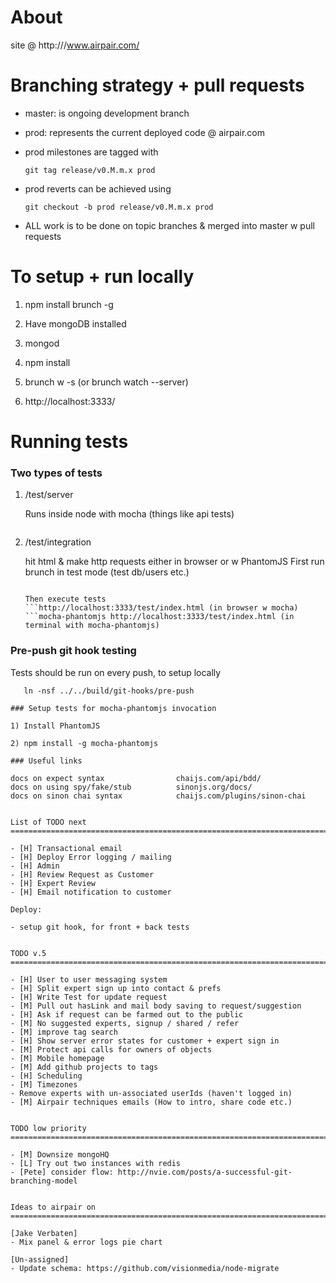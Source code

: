 About
===============================================================================

site @ http:///www.airpair.com/


Branching strategy + pull requests
===============================================================================

- master: is ongoing development branch

- prod: represents the current deployed code @ airpair.com

- prod milestones are tagged with

    `git tag release/v0.M.m.x prod`

- prod reverts can be achieved using

    `git checkout -b prod release/v0.M.m.x prod`

- ALL work is to be done on topic branches & merged into master w pull requests


To setup + run locally
===============================================================================

1)   npm install brunch -g

2)   Have mongoDB installed

3)   mongod

4)   npm install

5)   brunch w -s      (or  brunch watch --server)

6)   http://localhost:3333/



Running tests
===============================================================================

### Two types of tests

1) /test/server

   Runs inside node with mocha (things like api tests)

   ```mocha test/server/all.coffee

2) /test/integration

   hit html & make http requests either in browser or w PhantomJS
   First run brunch in test mode (test db/users etc.)

   ```brunch w -s -c config-test

   Then execute tests
   ```http://localhost:3333/test/index.html (in browser w mocha)
   ```mocha-phantomjs http://localhost:3333/test/index.html (in terminal with mocha-phantomjs)

### Pre-push git hook testing

Tests should be run on every push, to setup locally

  ```cd .git/hooks
     ln -nsf ../../build/git-hooks/pre-push

### Setup tests for mocha-phantomjs invocation

1) Install PhantomJS

2) npm install -g mocha-phantomjs

### Useful links

docs on expect syntax                chaijs.com/api/bdd/
docs on using spy/fake/stub          sinonjs.org/docs/
docs on sinon chai syntax            chaijs.com/plugins/sinon-chai


List of TODO next
===============================================================================

- [H] Transactional email
- [H] Deploy Error logging / mailing
- [H] Admin
  - [H] Review Request as Customer
- [H] Expert Review
  - [H] Email notification to customer

Deploy:

- setup git hook, for front + back tests


TODO v.5
===============================================================================

- [H] User to user messaging system
- [H] Split expert sign up into contact & prefs
- [H] Write Test for update request
- [M] Pull out hasLink and mail body saving to request/suggestion
- [H] Ask if request can be farmed out to the public
- [M] No suggested experts, signup / shared / refer
- [M] improve tag search
- [H] Show server error states for customer + expert sign in
- [M] Protect api calls for owners of objects
- [M] Mobile homepage
- [M] Add github projects to tags
- [H] Scheduling
  - [M] Timezones
- Remove experts with un-associated userIds (haven't logged in)
- [M] Airpair techniques emails (How to intro, share code etc.)


TODO low priority
===============================================================================

- [M] Downsize mongoHQ
- [L] Try out two instances with redis
- [Pete] consider flow: http://nvie.com/posts/a-successful-git-branching-model


Ideas to airpair on
===============================================================================

[Jake Verbaten]
- Mix panel & error logs pie chart

[Un-assigned]
- Update schema: https://github.com/visionmedia/node-migrate